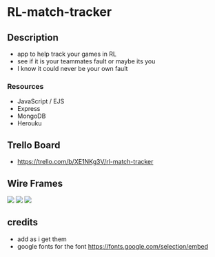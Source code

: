 # RL-match-tracker

## Description 
  - app to help track your games in RL 
  - see if it is your teammates fault or maybe its you 
  - I know it could never be your own fault 


### Resources 
  - JavaScript / EJS
  - Express
  - MongoDB
  - Herouku 

## Trello Board
  - https://trello.com/b/XE1NKg3V/rl-match-tracker

## Wire Frames


![](https://i.imgur.com/oU2lKnm_d.jpg?maxwidth=520&shape=thumb&fidelity=high)
![](https://i.imgur.com/no1oghQ_d.jpg?maxwidth=520&shape=thumb&fidelity=high)
![](https://i.imgur.com/nDiGl4V_d.jpg?maxwidth=520&shape=thumb&fidelity=high)





## credits
  - add as i get them
  - google fonts for the font https://fonts.google.com/selection/embed